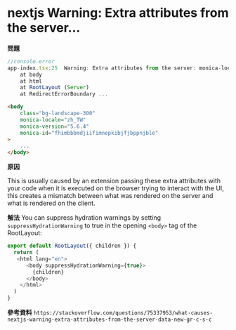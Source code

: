 # nextjs Warning: Extra attributes from the server...

**問題**

```js
//console.error
app-index.tsx:25  Warning: Extra attributes from the server: monica-locale,monica-version,monica-id
    at body
    at html
    at RootLayout (Server)
    at RedirectErrorBoundary ...
```

```html
<body
	class="bg-landscape-300"
	monica-locale="zh_TW"
	monica-version="5.6.4"
	monica-id="fhimbbbmdjiifimnepkibjfjbppnjble"
>
	...
</body>
```

**原因**

This is usually caused by an extension passing these extra attributes with your code
when it is executed on the browser trying to interact with the UI,
this creates a mismatch between what was rendered on the server and what is rendered on the client.

**解法**
You can suppress hydration warnings by setting `suppressHydrationWarning` to true in the opening `<body>` tag of the RootLayout:

```js
export default RootLayout({ children }) {
  return (
   <html lang="en">
      <body suppressHydrationWarning={true}>
        {children}
      </body>
    </html>
  )
}
```

**參考資料**
`https://stackoverflow.com/questions/75337953/what-causes-nextjs-warning-extra-attributes-from-the-server-data-new-gr-c-s-c`
